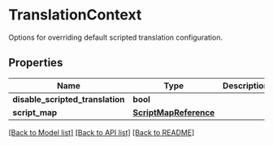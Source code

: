 # TranslationContext

Options for overriding default scripted translation configuration.

## Properties
Name | Type | Description | Notes
------------ | ------------- | ------------- | -------------
**disable_scripted_translation** | **bool** |  | [optional] 
**script_map** | [**ScriptMapReference**](ScriptMapReference.md) |  | [optional] 

[[Back to Model list]](../README.md#documentation-for-models) [[Back to API list]](../README.md#documentation-for-api-endpoints) [[Back to README]](../README.md)


